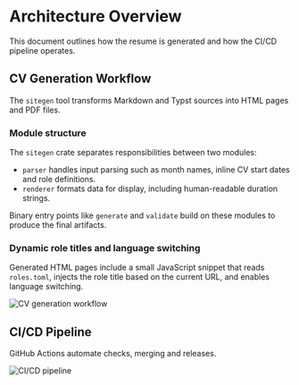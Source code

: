 # Architecture Overview

This document outlines how the resume is generated and how the CI/CD pipeline operates.

## CV Generation Workflow
The `sitegen` tool transforms Markdown and Typst sources into HTML pages and PDF files.

### Module structure
The `sitegen` crate separates responsibilities between two modules:

- `parser` handles input parsing such as month names, inline CV start dates and role definitions.
- `renderer` formats data for display, including human-readable duration strings.

Binary entry points like `generate` and `validate` build on these modules to produce the final artifacts.

### Dynamic role titles and language switching
Generated HTML pages include a small JavaScript snippet that reads `roles.toml`, injects the role title based on the current URL, and enables language switching.

![CV generation workflow](diagrams/CV_GENERATION.svg)

## CI/CD Pipeline
GitHub Actions automate checks, merging and releases.

![CI/CD pipeline](diagrams/CI_PIPELINE.svg)

